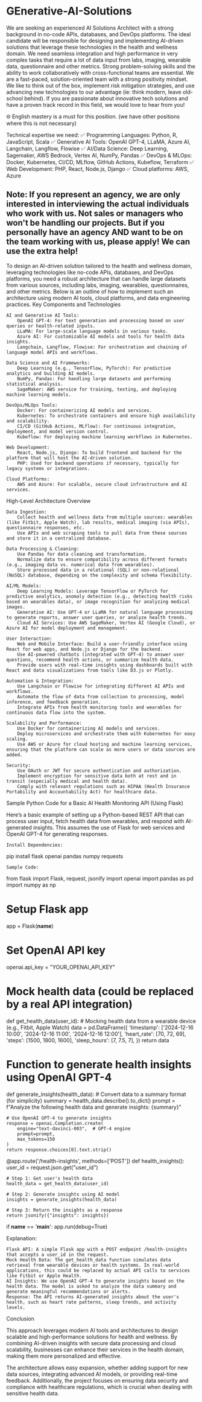# GEnerative-AI-Solutions
We are seeking an experienced AI Solutions Architect with a strong background in no-code APIs, databases, and DevOps platforms. The ideal candidate will be responsible for designing and implementing AI-driven solutions that leverage these technologies in the health and wellness domain. We need seamless integration and high performance in very complex tasks that require a lot of data input from labs, imaging, wearable data, questionnaire and other metrics. Strong problem-solving skills and the ability to work collaboratively with cross-functional teams are essential. We are a fast-paced, solution-oriented team with a strong positivity mindset. We like to think out of the box, implement risk mitigation strategies, and use advancing new technologies to our advantage (ie: think modern, leave old-school behind). If you are passionate about innovative tech solutions and have a proven track record in this field, we would love to hear from you!

🌐  English mastery is a must for this position.
(we have other positions where this is not necessary)

Technical expertise we need:
✅ Programming Languages: Python, R, JavaScript, Scala
✅ Generative AI Tools: OpenAI GPT-4, LLaMA, Azure AI, Langchain, Langflow, Flowise
✅ AI/Data Science: Deep Learning, Sagemaker, AWS Bedrock, Vertex AI, NumPy, Pandas
✅ DevOps & MLOps: Docker, Kubernetes, CI/CD, MLflow, GitHub Actions, Kubeflow, Terraform
✅ Web Development: PHP, React, Node.js, Django
✅ Cloud platforms: AWS, Azure

Note: If you represent an agency, we are only interested in interviewing the actual individuals who work with us. Not sales or managers who won't be handling our projects. But if you personally have an agency AND want to be on the team working with us, please apply! We can use the extra help!
--------------
To design an AI-driven solution tailored to the health and wellness domain, leveraging technologies like no-code APIs, databases, and DevOps platforms, you need a robust architecture that can handle large datasets from various sources, including labs, imaging, wearables, questionnaires, and other metrics. Below is an outline of how to implement such an architecture using modern AI tools, cloud platforms, and data engineering practices.
Key Components and Technologies

    AI and Generative AI Tools:
        OpenAI GPT-4: For text generation and processing based on user queries or health-related inputs.
        LLaMA: For large-scale language models in various tasks.
        Azure AI: For customizable AI models and tools for health data insights.
        Langchain, Langflow, Flowise: For orchestration and chaining of language model APIs and workflows.

    Data Science and AI Frameworks:
        Deep Learning (e.g., TensorFlow, PyTorch): For predictive analytics and building AI models.
        NumPy, Pandas: For handling large datasets and performing statistical analysis.
        SageMaker: AWS service for training, testing, and deploying machine learning models.

    DevOps/MLOps Tools:
        Docker: For containerizing AI models and services.
        Kubernetes: To orchestrate containers and ensure high availability and scalability.
        CI/CD (GitHub Actions, MLflow): For continuous integration, deployment, and model version control.
        Kubeflow: For deploying machine learning workflows in Kubernetes.

    Web Development:
        React, Node.js, Django: To build frontend and backend for the platform that will host the AI-driven solution.
        PHP: Used for backend operations if necessary, typically for legacy systems or integrations.

    Cloud Platforms:
        AWS and Azure: For scalable, secure cloud infrastructure and AI services.

High-Level Architecture Overview

    Data Ingestion:
        Collect health and wellness data from multiple sources: wearables (like Fitbit, Apple Watch), lab results, medical imaging (via APIs), questionnaire responses, etc.
        Use APIs and web scraping tools to pull data from these sources and store it in a centralized database.

    Data Processing & Cleaning:
        Use Pandas for data cleaning and transformation.
        Normalize data to ensure compatibility across different formats (e.g., imaging data vs. numerical data from wearables).
        Store processed data in a relational (SQL) or non-relational (NoSQL) database, depending on the complexity and schema flexibility.

    AI/ML Models:
        Deep Learning Models: Leverage TensorFlow or PyTorch for predictive analytics, anomaly detection (e.g., detecting health risks based on wearables data), or image recognition for analyzing medical images.
        Generative AI: Use GPT-4 or LLaMA for natural language processing to generate reports, answer user queries, or analyze health trends.
        Cloud AI Services: Use AWS SageMaker, Vertex AI (Google Cloud), or Azure AI for model deployment and management.

    User Interaction:
        Web and Mobile Interface: Build a user-friendly interface using React for web apps, and Node.js or Django for the backend.
        Use AI-powered chatbots (integrated with GPT-4) to answer user questions, recommend health actions, or summarize health data.
        Provide users with real-time insights using dashboards built with React and data visualizations from tools like D3.js or Plotly.

    Automation & Integration:
        Use Langchain or Flowise for integrating different AI APIs and workflows.
        Automate the flow of data from collection to processing, model inference, and feedback generation.
        Integrate APIs from health monitoring tools and wearables for continuous data flow into the system.

    Scalability and Performance:
        Use Docker for containerizing AI models and services.
        Deploy microservices and orchestrate them with Kubernetes for easy scaling.
        Use AWS or Azure for cloud hosting and machine learning services, ensuring that the platform can scale as more users or data sources are added.

    Security:
        Use OAuth or JWT for secure authentication and authorization.
        Implement encryption for sensitive data both at rest and in transit (especially medical and health data).
        Comply with relevant regulations such as HIPAA (Health Insurance Portability and Accountability Act) for healthcare data.

Sample Python Code for a Basic AI Health Monitoring API (Using Flask)

Here’s a basic example of setting up a Python-based REST API that can process user input, fetch health data from wearables, and respond with AI-generated insights. This assumes the use of Flask for web services and OpenAI GPT-4 for generating responses.

    Install Dependencies:

pip install flask openai pandas numpy requests

    Sample Code:

from flask import Flask, request, jsonify
import openai
import pandas as pd
import numpy as np

# Setup Flask app
app = Flask(__name__)

# Set OpenAI API key
openai.api_key = "YOUR_OPENAI_API_KEY"

# Mock health data (could be replaced by a real API integration)
def get_health_data(user_id):
    # Mocking health data from a wearable device (e.g., Fitbit, Apple Watch)
    data = pd.DataFrame({
        'timestamp': ['2024-12-16 10:00', '2024-12-16 11:00', '2024-12-16 12:00'],
        'heart_rate': [70, 72, 69],
        'steps': [1500, 1800, 1600],
        'sleep_hours': [7, 7.5, 7],
    })
    return data

# Function to generate health insights using OpenAI GPT-4
def generate_insights(health_data):
    # Convert data to a summary format (for simplicity)
    summary = health_data.describe().to_dict()
    prompt = f"Analyze the following health data and generate insights: {summary}"
    
    # Use OpenAI GPT-4 to generate insights
    response = openai.Completion.create(
        engine="text-davinci-003",  # GPT-4 engine
        prompt=prompt,
        max_tokens=150
    )
    return response.choices[0].text.strip()

@app.route('/health-insights', methods=['POST'])
def health_insights():
    user_id = request.json.get("user_id")
    
    # Step 1: Get user's health data
    health_data = get_health_data(user_id)
    
    # Step 2: Generate insights using AI model
    insights = generate_insights(health_data)
    
    # Step 3: Return the insights as a response
    return jsonify({"insights": insights})

if __name__ == '__main__':
    app.run(debug=True)

Explanation:

    Flask API: A simple Flask app with a POST endpoint /health-insights that accepts a user_id in the request.
    Mock Health Data: The get_health_data function simulates data retrieval from wearable devices or health systems. In real-world applications, this could be replaced by actual API calls to services like Fitbit or Apple Health.
    AI Insights: We use OpenAI GPT-4 to generate insights based on the health data. The model is asked to analyze the data summary and generate meaningful recommendations or alerts.
    Response: The API returns AI-generated insights about the user's health, such as heart rate patterns, sleep trends, and activity levels.

Conclusion

This approach leverages modern AI tools and architectures to design scalable and high-performance solutions for health and wellness. By combining AI-driven insights with secure data processing and cloud scalability, businesses can enhance their services in the health domain, making them more personalized and effective.

The architecture allows easy expansion, whether adding support for new data sources, integrating advanced AI models, or providing real-time feedback. Additionally, the project focuses on ensuring data security and compliance with healthcare regulations, which is crucial when dealing with sensitive health data.
